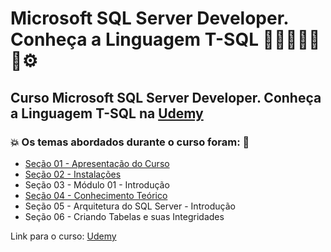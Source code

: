# Microsoft SQL Server Developer. Conheça a Linguagem T-SQL 👩🏻‍💻🤯🤖🎲⚙️
## Curso Microsoft SQL Server Developer. Conheça a Linguagem T-SQL na [Udemy](https://www.udemy.com/course/sql-server-2017-fundamentos-profissionais-em-t-sql/)
### 💥 Os temas abordados durante o curso foram: 🚀
- [Seção 01 - Apresentação do Curso](https://github.com/romulovieira777/Microsoft_SQL_Server_Developer_Conheca_a_Linguagem_T_SQL/tree/main/Secao_01_Apresentacao_do_Curso)
- [Seção 02 - Instalações](https://github.com/romulovieira777/Microsoft_SQL_Server_Developer_Conheca_a_Linguagem_T_SQL/tree/main/Secao_02_Instalacoes)
- Seção 03 - Módulo 01 - Introdução
- [Seção 04 - Conhecimento Teórico](https://github.com/romulovieira777/Microsoft_SQL_Server_Developer_Conheca_a_Linguagem_T_SQL/tree/main/Secao_04_Conhecimento_Teorico)
- Seção 05 - Arquitetura do SQL Server - Introdução
- Seção 06 - Criando Tabelas e suas Integridades

Link para o curso: [Udemy](https://www.udemy.com/course/sql-server-2017-fundamentos-profissionais-em-t-sql/)
